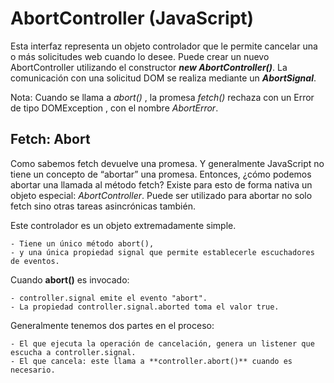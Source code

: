 # AbortController (JavaScript)

Esta interfaz representa un objeto controlador que le permite cancelar una o más solicitudes web cuando lo desee.
Puede crear un nuevo AbortController utilizando el constructor ***new AbortController()***. La comunicación con una solicitud DOM se realiza mediante un ***AbortSignal***.

Nota: Cuando se llama a *abort()* , la promesa *fetch()* rechaza con un Error de tipo DOMException , con el nombre *AbortError*.

## Fetch: Abort

Como sabemos fetch devuelve una promesa. Y generalmente JavaScript no tiene un concepto de “abortar” una promesa. Entonces, ¿cómo podemos abortar una llamada al método fetch? 
Existe para esto de forma nativa un objeto especial: *AbortController*. Puede ser utilizado para abortar no solo fetch sino otras tareas asincrónicas también.

Este controlador es un objeto extremadamente simple.

    - Tiene un único método abort(),
    - y una única propiedad signal que permite establecerle escuchadores de eventos.

Cuando **abort()** es invocado:

    - controller.signal emite el evento "abort".
    - La propiedad controller.signal.aborted toma el valor true.

Generalmente tenemos dos partes en el proceso:

    - El que ejecuta la operación de cancelación, genera un listener que escucha a controller.signal.
    - El que cancela: este llama a **controller.abort()** cuando es necesario.
